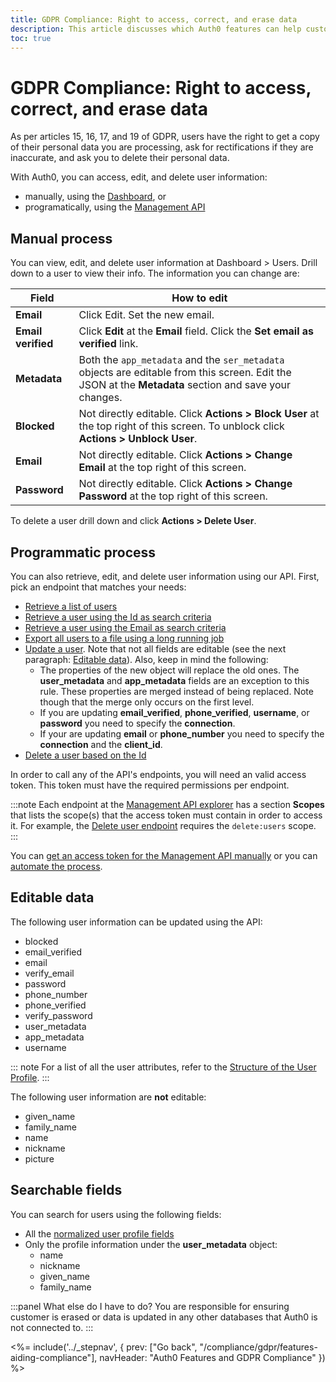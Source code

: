 ```yaml
---
title: GDPR Compliance: Right to access, correct, and erase data
description: This article discusses which Auth0 features can help customers comply with the GDPR requirements on the user's right to access, correct, and erase their personal data
toc: true
---
```

# GDPR Compliance: Right to access, correct, and erase data

As per articles 15, 16, 17, and 19 of GDPR, users have the right to get a copy of their personal data you are processing, ask for rectifications if they are inaccurate, and ask you to delete their personal data. 

With Auth0, you can access, edit, and delete user information:
- manually, using the [Dashboard](${manage_url}/#/users), or
- programatically, using the [Management API](/api/management/v2)

## Manual process

You can view, edit, and delete user information at Dashboard > Users. Drill down to a user to view their info. The information you can change are:

| **Field** | **How to edit**
|-|-|
| **Email** | Click Edit. Set the new email.
| **Email verified** | Click **Edit** at the **Εmail** field. Click the **Set email as verified** link.
| **Metadata** | Both the `app_metadata` and the `ser_metadata` objects are editable from this screen. Edit the JSON at the **Metadata** section and save your changes.
| **Blocked** | Not directly editable. Click **Actions > Block User** at the top right of this screen. To unblock click **Actions > Unblock User**.
| **Email** | Not directly editable. Click **Actions > Change Email** at the top right of this screen.
| **Password** | Not directly editable. Click **Actions > Change Password** at the top right of this screen.

To delete a user drill down and click **Actions > Delete User**.

## Programmatic process

You can also retrieve, edit, and delete user information using our API. First, pick an endpoint that matches your needs:

- [Retrieve a list of users](/users/search#users)
- [Retrieve a user using the Id as search criteria](/users/search#users-by-id)
- [Retrieve a user using the Email as search criteria](/users/search#users-by-email)
- [Export all users to a file using a long running job](/users/search#user-export)
- [Update a user](/api/management/v2#!/Users/patch_users_by_id). Note that not all fields are editable (see the next paragraph: [Editable data](#editable-data)). Also, keep in mind the following:
  - The properties of the new object will replace the old ones. The **user_metadata** and **app_metadata** fields are an exception to this rule. These properties are merged instead of being replaced. Note though that the merge only occurs on the first level.
  - If you are updating **email_verified**, **phone_verified**, **username**, or **password** you need to specify the **connection**.
  - If your are updating **email** or **phone_number** you need to specify the **connection** and the **client_id**.
- [Delete a user based on the Id](/api/management/v2#!/Users/delete_users_by_id)

In order to call any of the API's endpoints, you will need an valid access token. This token must have the required permissions per endpoint.

:::note
Each endpoint at the [Management API explorer](/api/management/v2) has a section **Scopes** that lists the scope(s) that the access token must contain in order to access it. For example, the [Delete user endpoint](/api/management/v2#!/Users/delete_users_by_id) requires the `delete:users` scope.
:::

You can [get an access token for the Management API manually](/api/management/v2/tokens#get-a-token-manually) or you can [automate the process](/api/management/v2/tokens#automate-the-process).

## Editable data

The following user information can be updated using the API:
- blocked
- email_verified
- email
- verify_email
- password
- phone_number
- phone_verified
- verify_password
- user_metadata
- app_metadata
- username	

::: note
For a list of all the user attributes, refer to the [Structure of the User Profile](/user-profile/user-profile-structure).
:::

The following user information are **not** editable:
- given_name
- family_name
- name
- nickname
- picture

## Searchable fields

You can search for users using the following fields:

- All the [normalized user profile fields](/user-profile/normalized/auth0)
- Only the profile information under the **user_metadata** object:
  - name
  - nickname
  - given_name
  - family_name

:::panel What else do I have to do?
You are responsible for ensuring customer is erased or data is updated in any other databases that Auth0 is not connected to.
:::

<%= include('../_stepnav', {
 prev: ["Go back", "/compliance/gdpr/features-aiding-compliance"],
 navHeader: "Auth0 Features and GDPR Compliance"
}) %>